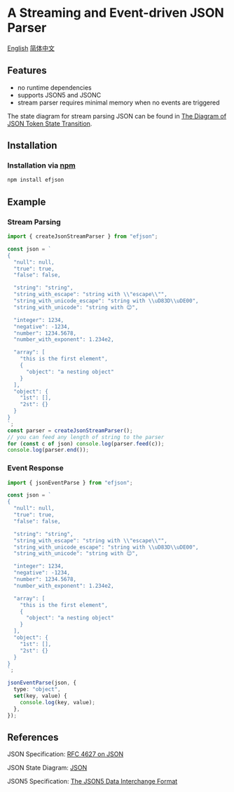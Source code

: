 # A Streaming and Event-driven JSON Parser

[English](./README.md) [简体中文](./README_zh_CN.md)

## Features

- no runtime dependencies
- supports JSON5 and JSONC
- stream parser requires minimal memory when no events are triggered

The state diagram for stream parsing JSON can be found in [The Diagram of JSON Token State Transition](./doc/stream_token/README.md).

## Installation

### Installation via [npm](https://npmjs.org/)

```sh
npm install efjson
```

## Example

### Stream Parsing

```ts
import { createJsonStreamParser } from "efjson";

const json = `
{
  "null": null,
  "true": true,
  "false": false,

  "string": "string",
  "string_with_escape": "string with \\"escape\\"",
  "string_with_unicode_escape": "string with \\uD83D\\uDE00",
  "string_with_unicode": "string with 😊",

  "integer": 1234,
  "negative": -1234,
  "number": 1234.5678,
  "number_with_exponent": 1.234e2,

  "array": [
    "this is the first element",
    {
      "object": "a nesting object"
    }
  ],
  "object": {
    "1st": [],
    "2st": {}
  }
}
`;
const parser = createJsonStreamParser();
// you can feed any length of string to the parser
for (const c of json) console.log(parser.feed(c));
console.log(parser.end());
```

### Event Response

```ts
import { jsonEventParse } from "efjson";

const json = `
{
  "null": null,
  "true": true,
  "false": false,

  "string": "string",
  "string_with_escape": "string with \\"escape\\"",
  "string_with_unicode_escape": "string with \\uD83D\\uDE00",
  "string_with_unicode": "string with 😊",

  "integer": 1234,
  "negative": -1234,
  "number": 1234.5678,
  "number_with_exponent": 1.234e2,

  "array": [
    "this is the first element",
    {
      "object": "a nesting object"
    }
  ],
  "object": {
    "1st": [],
    "2st": {}
  }
}
`;

jsonEventParse(json, {
  type: "object",
  set(key, value) {
    console.log(key, value);
  },
});
```

## References

JSON Specification: [RFC 4627 on JSON](https://www.ietf.org/rfc/rfc4627.txt)

JSON State Diagram: [JSON](https://www.json.org/)

JSON5 Specification: [The JSON5 Data Interchange Format](https://spec.json5.org/)
